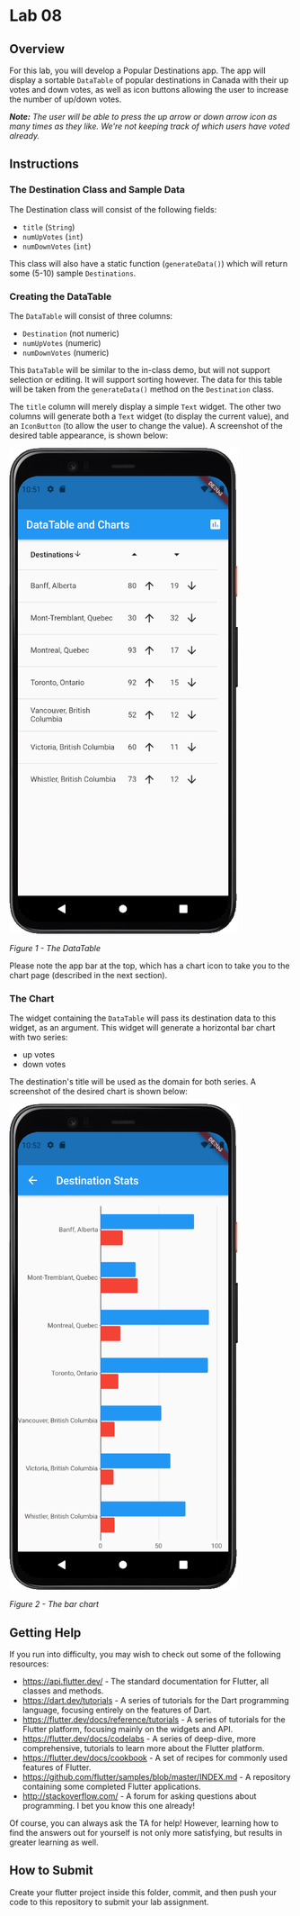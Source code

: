 # Lab 08


## Overview
For this lab, you will develop a Popular Destinations app.  The app will display a sortable `DataTable` of popular destinations in Canada with their up votes and down votes, as well as icon buttons allowing the user to increase the number of up/down votes.

_**Note:**  The user will be able to press the up arrow or down arrow icon as many times as they like.  We're not keeping track of which users have voted already._

## Instructions

### The Destination Class and Sample Data
The Destination class will consist of the following fields:
- `title` (`String`)
- `numUpVotes` (`int`)
- `numDownVotes` (`int`)

This class will also have a static function (`generateData()`) which will return some (5-10) sample `Destinations`.

### Creating the DataTable
The `DataTable` will consist of three columns:
- `Destination` (not numeric)
- `numUpVotes` (numeric)
- `numDownVotes` (numeric)

This `DataTable` will be similar to the in-class demo, but will not support selection or editing.  It will support sorting however.  The data for this table will be taken from the `generateData()` method on the `Destination` class.

The `title` column will merely display a simple `Text` widget.  The other two columns will generate both a `Text` widget (to display the current value), and an `IconButton` (to allow the user to change the value).  A screenshot of the desired table appearance, is shown below:

![the data table](https://github.com/csci-4100u/lab08/blob/ca1cd5fc02fd28867c9c5e3ace8efaa5adc22096/images/data_table.PNG)

_Figure 1 - The DataTable_

Please note the app bar at the top, which has a chart icon to take you to the chart page (described in the next section).

### The Chart
The widget containing the `DataTable` will pass its destination data to this widget, as an argument.  This widget will generate a horizontal bar chart with two series:
- up votes
- down votes

The destination's title will be used as the domain for both series.  A screenshot of the desired chart is shown below:

![the chart](https://github.com/csci-4100u/lab08/blob/ca55d287472bc55d41519bcd4d5343c8d235ea28/images/charts.PNG)
 
_Figure 2 - The bar chart_

## Getting Help
If you run into difficulty, you may wish to check out some of the following resources:

- https://api.flutter.dev/  - The standard documentation for Flutter, all classes and methods.
- https://dart.dev/tutorials - A series of tutorials for the Dart programming language, focusing entirely on the features of Dart.
- https://flutter.dev/docs/reference/tutorials - A series of tutorials for the Flutter platform, focusing mainly on the widgets and API.
- https://flutter.dev/docs/codelabs - A series of deep-dive, more comprehensive, tutorials to learn more about the Flutter platform.
- https://flutter.dev/docs/cookbook - A set of recipes for commonly used features of Flutter.
- https://github.com/flutter/samples/blob/master/INDEX.md - A repository containing some completed Flutter applications.
- http://stackoverflow.com/ - A forum for asking questions about programming.  I bet you know this one already!

Of course, you can always ask the TA for help!  However, learning how to find the answers out for yourself is not only more satisfying, but results in greater learning as well.

## How to Submit
Create your flutter project inside this folder, commit, and then push your code to this repository to submit your lab assignment.

